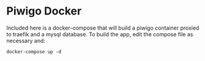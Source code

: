 # Piwigo Docker

Included here is a docker-compose that will build a piwigo container proxied to traefik and a mysql database. To build the app, edit the compose file as necessary and:

```docker-compose up -d```

